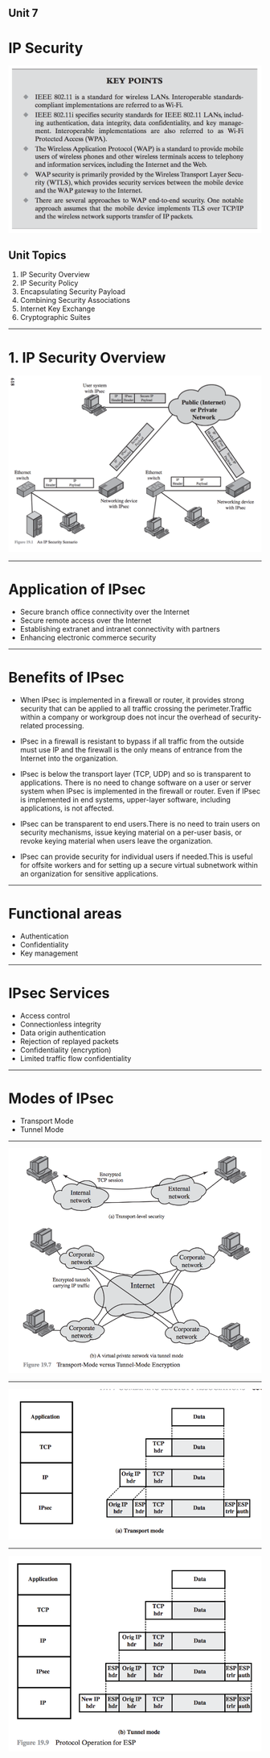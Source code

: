<!--footer: *NS-U4-WIRELESS-NW-SEC*-->
<!--slidenumbers: true-->
<!--autoscale: true-->
<!-- build-lists: true -->

<!-- # BSCIT
# Network Security
# Unit 7
# IP Security

--- -->
## Unit 7

# IP Security

![fit](./images/17/17-key-points.png)

## Unit Topics

1. IP Security Overview
2. IP Security Policy
3. Encapsulating Security Payload
4. Combining Security Associations
5. Internet Key Exchange
6. Cryptographic Suites

---
# 1. IP Security Overview

![fit](./images/19/19.1.png)

---
# Application of IPsec

* Secure branch office connectivity over the Internet
* Secure remote access over the Internet
* Establishing extranet and intranet connectivity with partners
* Enhancing electronic commerce security

---
# Benefits of IPsec

* When IPsec is implemented in a firewall or router, it provides strong security that can be applied to all traffic crossing the perimeter.Traffic within a company or workgroup does not incur the overhead of security-related processing.

* IPsec in a firewall is resistant to bypass if all traffic from the outside must use IP and the firewall is the only means of entrance from the Internet into the organization.

* IPsec is below the transport layer (TCP, UDP) and so is transparent to applications. There is no need to change software on a user or server system when IPsec is implemented in the firewall or router. Even if IPsec is implemented in end systems, upper-layer software, including applications, is not affected.

* IPsec can be transparent to end users.There is no need to train users on security mechanisms, issue keying material on a per-user basis, or revoke keying material when users leave the organization.

* IPsec can provide security for individual users if needed.This is useful for offsite workers and for setting up a secure virtual subnetwork within an organization for sensitive applications.

---
# Functional areas

- Authentication
- Confidentiality
- Key management

---
# IPsec Services

* Access control
* Connectionless integrity
* Data origin authentication
* Rejection of replayed packets
* Confidentiality (encryption)
* Limited traffic flow confidentiality

---
# Modes of IPsec

- Transport Mode
- Tunnel Mode

---
![fit](./images/19/19.7.png)

---
![fit](./images/19/19.9.a.png)

---
![fit](./images/19/19.9.b.png)
